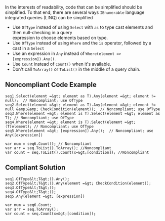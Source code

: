 
In the interests of readability, code that can be simplified should be simplified. To that end, there are several ways `IEnumerable` language integrated queries (LINQ) can be simplified

- Use `OfType` instead of using `Select` with `as` to type cast elements and then null-checking in a query<br>  expression to choose elements based on type.
- Use `OfType` instead of using `Where` and the `is` operator, followed by a cast in a `Select`
- Use an expression in `Any` instead of `Where(element => [expression]).Any()`.
- Use `Count` instead of `Count()` when it's available.
- Don't call `ToArray()` or `ToList()` in the middle of a query chain.


## Noncompliant Code Example


    seq1.Select(element =&gt; element as T).Any(element =&gt; element != null);  // Noncompliant; use OfType
    seq2.Select(element =&gt; element as T).Any(element =&gt; element != null &amp;&amp; CheckCondition(element));  // Noncompliant; use OfType
    seq3.Where(element =&gt; element is T).Select(element =&gt; element as T); // Noncompliant; use OfType
    seq4.Where(element =&gt; element is T).Select(element =&gt; (T)element); // Noncompliant; use OfType
    seq5.Where(element =&gt; [expression]).Any();  // Noncompliant; use Any([expression])
    
    var num = seq6.Count(); // Noncompliant
    var arr = seq.ToList().ToArray(); //Noncompliant
    var count = seq.ToList().Count(x=&gt;[condition]); //Noncompliant


## Compliant Solution


    seq1.OfType&lt;T&gt;().Any();
    seq2.OfType&lt;T&gt;().Any(element =&gt; CheckCondition(element));
    seq3.OfType&lt;T&gt;();
    seq4.OfType&lt;T&gt;();
    seq5.Any(element =&gt; [expression])
    
    var num = seq6.Count;
    var arr = seq.ToArray();
    var count = seq.Count(x=&gt;[condition]);

